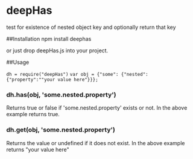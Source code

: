 # deepHas

test for existence of nested object key and optionally return that key

##Installation
npm install deephas

or just drop deepHas.js into your project.

##Usage

`dh = require("deepHas")`
`var obj = {"some": {"nested": {"property":""your value here"}}};`

### dh.has(obj, 'some.nested.property')

Returns true or false if 'some.nested.property' exists or not. In the above example returns true.

### dh.get(obj, 'some.nested.property') 

Returns the value or undefined if it does not exist.  In the above example returns "your value here"